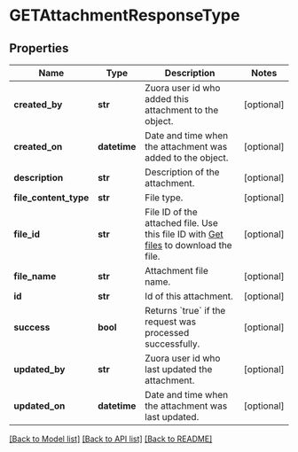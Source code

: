 # GETAttachmentResponseType

## Properties
Name | Type | Description | Notes
------------ | ------------- | ------------- | -------------
**created_by** | **str** | Zuora user id who added this attachment to the object.  | [optional] 
**created_on** | **datetime** | Date and time when the attachment was added to the object.  | [optional] 
**description** | **str** | Description of the attachment.  | [optional] 
**file_content_type** | **str** | File type.  | [optional] 
**file_id** | **str** | File ID of the attached file. Use this file ID with [Get files](https://www.zuora.com/developer/api-reference/#operation/GET_Files) to download the file.  | [optional] 
**file_name** | **str** | Attachment file name.  | [optional] 
**id** | **str** | Id of this attachment.  | [optional] 
**success** | **bool** | Returns &#x60;true&#x60; if the request was processed successfully.  | [optional] 
**updated_by** | **str** | Zuora user id who last updated the attachment.  | [optional] 
**updated_on** | **datetime** | Date and time when the attachment was last updated.  | [optional] 

[[Back to Model list]](../README.md#documentation-for-models) [[Back to API list]](../README.md#documentation-for-api-endpoints) [[Back to README]](../README.md)


